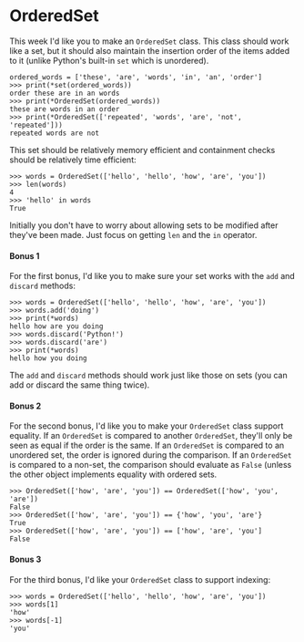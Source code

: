 # OrderedSet

This week I'd like you to make an `OrderedSet` class. This class should work like a set, but it should also maintain the insertion order of the items added to it (unlike Python's built-in `set` which is unordered).

    ordered_words = ['these', 'are', 'words', 'in', 'an', 'order']
    >>> print(*set(ordered_words))
    order these are in an words
    >>> print(*OrderedSet(ordered_words))
    these are words in an order
    >>> print(*OrderedSet(['repeated', 'words', 'are', 'not', 'repeated']))
    repeated words are not

This set should be relatively memory efficient and containment checks should be relatively time efficient:

    >>> words = OrderedSet(['hello', 'hello', 'how', 'are', 'you'])
    >>> len(words)
    4
    >>> 'hello' in words
    True

Initially you don't have to worry about allowing sets to be modified after they've been made. Just focus on getting `len` and the `in` operator.

#### Bonus 1

For the first bonus, I'd like you to make sure your set works with the `add` and `discard` methods:

    >>> words = OrderedSet(['hello', 'hello', 'how', 'are', 'you'])
    >>> words.add('doing')
    >>> print(*words)
    hello how are you doing
    >>> words.discard('Python!')
    >>> words.discard('are')
    >>> print(*words)
    hello how you doing

The `add` and `discard` methods should work just like those on sets (you can add or discard the same thing twice).

#### Bonus 2

For the second bonus, I'd like you to make your `OrderedSet` class support equality. If an `OrderedSet` is compared to another `OrderedSet`, they'll only be seen as equal if the order is the same. If an `OrderedSet` is compared to an unordered set, the order is ignored during the comparison. If an `OrderedSet` is compared to a non-set, the comparison should evaluate as `False` (unless the other object implements equality with ordered sets.

    >>> OrderedSet(['how', 'are', 'you']) == OrderedSet(['how', 'you', 'are'])
    False
    >>> OrderedSet(['how', 'are', 'you']) == {'how', 'you', 'are'}
    True
    >>> OrderedSet(['how', 'are', 'you']) == ['how', 'are', 'you']
    False

#### Bonus 3

For the third bonus, I'd like your `OrderedSet` class to support indexing:

    >>> words = OrderedSet(['hello', 'hello', 'how', 'are', 'you'])
    >>> words[1]
    'how'
    >>> words[-1]
    'you'
